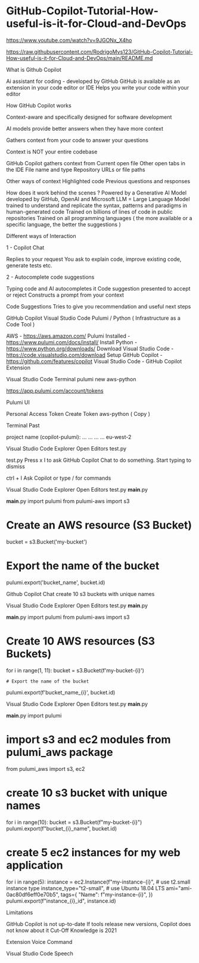 # GitHub-Copilot-Tutorial-How-useful-is-it-for-Cloud-and-DevOps

https://www.youtube.com/watch?v=9JGONx_X4ho 

https://raw.githubusercontent.com/RodrigoMvs123/GitHub-Copilot-Tutorial-How-useful-is-it-for-Cloud-and-DevOps/main/README.md

What is Github Copilot

Ai assistant for coding - developed by GitHub
GitHub is available as an extension in your code editor or IDE
Helps you write your code within your editor 

How GitHub Copilot works 

Context-aware and specifically designed for software development 

AI models provide better answers when they have more context 

Gathers context from your code to answer your questions 

Context is NOT your entire codebase

GitHub Copilot gathers context from
Current open file
Other open tabs in the IDE
File name and type
Repository URLs or file paths

Other ways of context
Highlighted code 
Previous questions and responses

How does it work behind the scenes ?
Powered by a Generative AI Model developed by GitHub, OpenAI and Microsoft
LLM = Large Language Model trained to understand and replicate the syntax, patterns and paradigms in human-generated code
Trained on billions of lines of code in public repositories
Trained on all programming languages ( the more available or a specific language, the better the suggestions )

Different ways of Interaction

1 - Copilot Chat

Replies to your request
You ask to explain code, improve existing code, generate tests etc.

2 - Autocomplete code suggestions

Typing code and AI autocompletes it
Code suggestion presented to accept or reject 
Constructs a prompt from your context

Code Suggestions
Tries to give you recommendation and useful next steps

GitHub Copilot
Visual Studio Code
Pulumi / Python ( Infrastructure as a Code Tool )

AWS - https://aws.amazon.com/ 
Pulumi Installed - https://www.pulumi.com/docs/install/ 
Install Python - https://www.python.org/downloads/ 
Download Visual Studio Code - https://code.visualstudio.com/download 
Setup GitHub Copilot - https://github.com/features/copilot 
Visual Studio Code - GitHub Copilot Extension

Visual Studio Code
Terminal
pulumi new aws-python

https://app.pulumi.com/account/tokens 

Pulumi UI

Personal Access Token 
Create Token
aws-python ( Copy )

Terminal 
Past

project name (copilot-pulumi):
…
…
…
…
eu-west-2

Visual Studio Code
Explorer
Open Editors
test.py

test.py
Press x I to ask GitHub Copilot Chat to do something. Start typing to dismiss 

ctrl + I
Ask Copilot or type / for commands

Visual Studio Code
Explorer
Open Editors
test.py
__main__.py

__main__.py
import pulumi
from pulumi-aws import s3

# Create an AWS resource (S3 Bucket)
bucket = s3.Bucket('my-bucket')

# Export the name of the bucket 
pulumi.export('bucket_name', bucket.id)

Github Copilot Chat
create 10 s3 buckets with unique names

Visual Studio Code
Explorer
Open Editors
test.py
__main__.py

__main__.py
import pulumi
from pulumi-aws import s3

# Create 10 AWS resources (S3 Buckets)
for i in range(1, 11):
    bucket = s3.Bucket(f'my-bucket-{i}')

    # Export the name of the bucket 
pulumi.export(f'bucket_name_{i}', bucket.id)

Visual Studio Code
Explorer
Open Editors
test.py
__main__.py

__main__.py
import pulumi
# import s3 and ec2 modules from pulumi_aws package 
from pulumi_aws import s3, ec2 

# create 10 s3 bucket with unique names
for i in range(10):
    bucket = s3.Bucket(f"my-bucket-{i}")
    pulumi.export(f"bucket_{i}_name", bucket.id)

# create 5 ec2 instances for my web application 
for i in range(5):
    instance = ec2.Instance(f"my-instance-{i}", 
        # use  t2.small instance type
        instance_type="t2-small",
        # use Ubuntu 18.04 LTS
        ami="ami-0ac80df6eff0e70b5",
        tags={
            "Name": f"my-instance-{i}",
        })
    pulumi.export(f"instance_{i}_id", instance.id)

Limitations

GitHub Copilot is not up-to-date
If tools release new versions, Copilot does not know about it
Cut-Off Knowledge is 2021

Extension Voice Command 

Visual Studio Code Speech 















